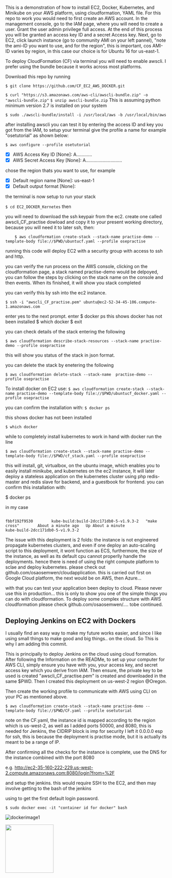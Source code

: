 This is a demonstration of how to install EC2, Docker, Kubernetes, and Minikube on your AWS platform, using cloudformation, YAML file. For this repo to work you would need to first create an AWS account. In the management console, go to the IAM page, where you will need to create a user. Grant the user admin privilege full access. At the end of this process you will  be granted an access key ID and a secret Access key. Next, go to EC2, click launch instance (go to community AMI on your left pannel), "note the ami-ID you want to use, and for the region", this is important, cos AMI-ID varies by region, in this case our choice is for Ubuntu 16 for us-east-1.

 To deploy CloudFormation (CF) via terminal you will need to enable awscli. I prefer using the bundle because it works across most platforms.


Download this repo by running 

``` $ git clone https://github.com/CF_EC2_AWS_DOCKER.git ```

``` $ curl "https://s3.amazonaws.com/aws-cli/awscli-bundle.zip" -o "awscli-bundle.zip" ```
``` $ unzip awscli-bundle.zip ```
This is assuming python minimum version 2.7 is installed on your system

``` $ sudo ./awscli-bundle/install -i /usr/local/aws -b /usr/local/bin/aws ```

after installing awscli you can test it by entering the access ID and key you got from the IAM, to setup your terminal give the profile a name for example "osetutorial" as shown below:

``` $ aws configure --profile osetutorial ```
- [x] AWS Access Key ID [None]: A............
- [x] AWS Secret Access Key [None]: A............................

chose the region thats you want to use, for example

- [x] Default region name [None]: us-east-1
- [x] Default output format [None]: 

the terminal is now setup to run your stack

``` $ cd EC2_DOCKER_Kernetes ```
then

you will need to download the ssh keypair from the ec2.
create one called awscli_CF_practise dowload and copy it to your present working directory, because you will need it to later ssh, then:

``` $ chmod 400 awscli_CF_practise.pem
    $ aws cloudformation create-stack --stack-name practise-demo --template-body file://$PWD/ubuntucf.yaml --profile osepractise
```

running this code will deploy EC2 with a security group with access to ssh and http.

you can verify the run process on the AWS console, clicking on the cloudformation page, a stack named practise-demo would be delpoyed, you can follow the steps by clicking on the stack name on the console and then events.
When its finished, it will show you stack completed

you can verify this by ssh into the ec2 instance.

``` $ ssh -i "awscli_CF_practise.pem" ubuntu@ec2-52-34-45-106.compute-1.amazonaws.com ```

enter yes to the next prompt.
enter
$ docker ps
this shows docker has not been installed
$ which docker 
$ exit

you can check details of the stack entering the following 

``` $ aws cloudformation describe-stack-resources --stack-name practise-demo --profile osepractise ```

this will show you status of the stack in json format.

you can delete the stack by enetering the following 

``` $ aws cloudformation delete-stack --stack-name  practise-demo --profile osepractise ```

To install docker on EC2 use:
``` $ aws cloudformation create-stack --stack-name practise-demo --template-body file://$PWD/ubuntucf_docker.yaml --profile osepractise ```

you can confirm the installation with:
``` $ docker ps ```

this shows docker has not been installed

``` $ which docker ```

while to completely install kubernetes to work in hand with docker 
run the line 

``` $ aws cloudformation create-stack --stack-name practise-demo --template-body file://$PWD/cf_stack.yaml --profile osepractise ```

this will install, git, virtualbox, on the ubuntu image, which enables you to easily install minikube, and kubernetes on the ec2 instance, 
It will later deploy a stateless application on the kubernetes cluster using php redis-master and redis slave for backend, and 
a guestbook for frontend. you can confirm this installation with: 

$ docker ps


in my case 


``` CONTAINER ID        IMAGE   COMMAND             CREATED              STATUS              PORTS           NAMES

fbbf192f9530        kube-build:build-2dcc171db0-5-v1.9.3-2   "make cross"        About a minute ago   Up About a minute                       kube-build-2dcc171db0-5-v1.9.3-2

```

The issue with this deployment is 2 folds: the instance is not engineered propagate kubernetes clusters, and even if one deploy an auto-scaling script to this deployment, it wont function as ECS, furthermore, the size of the instance, as well as its default cpu cannot properlly handle the deployments. hence there is need of using the right compute platform to sclae and deploy kubernetes. 
please check out github.com/osaosemwen/cloudapplication. this is carried out first on Google Cloud platform, the next would be on AWS, then Azure...


with that you can test your application been deploy to cloud. Please never use this in production... this is only to show you one of the simple things you can do with cloudformation. 
To deploy some complex structure with AWS cloudformation please check github.com/osaosemwen/.... tobe continued.


## Deploying Jenkins on EC2 with Dockers

I usually find an easy way to make my future works easier, and since I like using small things to make good and big things.. on the cloud. So This is why I am adding this commit.

This  is principally to deploy Jenkins on the cloud using cloud formation. After following the Information on the READMe, to set up your computer for AWS CLI, simply ensure you have with you, your access key, and secret access key which you derive from IAM. Then ensure, the private key to be used is created "awscli_CF_practise.pem" is created and downloaded in the same $PWD. Then I created this deployment on us-west-2 region @Oregon.

Then create the working profile to communicate with AWS using CLI on your PC as mentioned above.

``` $ aws cloudformation create-stack --stack-name practise-demo --template-body file://$PWD/CF.yaml --profile osetutorial ```

note on the CF.yaml, the instance id is mapped according to the region which is us-west-2, as well as I added ports 50000, and 8080, this is needed for Jenkins, the CIDRIP block is imp for security I left it 0.0.0.0 esp for ssh, this is because the deployment is practise mode, but it is actually its meant to be a range of IP. 


After confirming all the checks for the instance is complete, use the DNS for the instance combined with the port 8080

e.g. http://ec2-35-160-222-229.us-west-2.compute.amazonaws.com:8080/login?from=%2F

and setup the jenkins.
this would require SSH to the EC2, and then may involve getting to the bash of the jenkins

using to get the first default login password.

``` $ sudo docker exec -it "container id for docker" bash ```

![dockerimage1](https://user-images.githubusercontent.com/17884787/37859395-6fae4e1e-2ee9-11e8-8303-4a50b70ecdcc.png)

<p align="left">
  <img src="![dockerimage1](https://user-images.githubusercontent.com/17884787/37859395-6fae4e1e-2ee9-11e8-8303-4a50b70ecdcc.png)" width="150" height="150"/>
</p>

